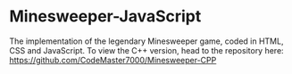 # Minesweeper-JavaScript
The implementation of the legendary Minesweeper game, coded in HTML, CSS and JavaScript. To view the C++ version, head to the repository here: https://github.com/CodeMaster7000/Minesweeper-CPP

